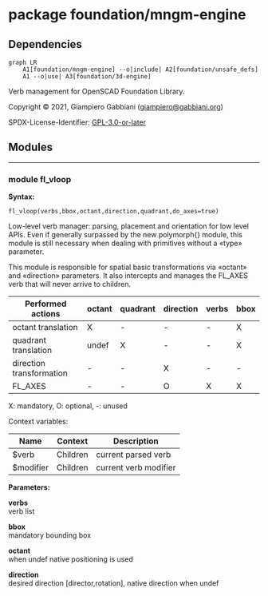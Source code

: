 # package foundation/mngm-engine

## Dependencies

```mermaid
graph LR
    A1[foundation/mngm-engine] --o|include| A2[foundation/unsafe_defs]
    A1 --o|use| A3[foundation/3d-engine]
```

Verb management for OpenSCAD Foundation Library.

Copyright © 2021, Giampiero Gabbiani (giampiero@gabbiani.org)

SPDX-License-Identifier: [GPL-3.0-or-later](https://spdx.org/licenses/GPL-3.0-or-later.html)


## Modules

---

### module fl_vloop

__Syntax:__

    fl_vloop(verbs,bbox,octant,direction,quadrant,do_axes=true)

Low-level verb manager: parsing, placement and orientation for low level
APIs. Even if generally surpassed by the new polymorph{} module, this module
is still necessary when dealing with primitives without a «type» parameter.

This module is responsible for spatial basic transformations via «octant» and
«direction» parameters. It also intercepts and manages the FL_AXES verb that
will never arrive to children.


| Performed actions        | octant  | quadrant  | direction | verbs | bbox    |
| ---                      | ---     | ---       | ---       | ---   | ---     |
| octant translation       | X       | -         | -         | -     | X       |
| quadrant translation     | undef   | X         | -         | -     | X       |
| direction transformation | -       | -         | X         | -     | -       |
| FL_AXES                  | -       | -         | O         | X     | X       |

X: mandatory, O: optional, -: unused

Context variables:

| Name       | Context   | Description
| ---------- | --------- | ---------------------
| $verb      | Children  | current parsed verb
| $modifier  | Children  | current verb modifier


__Parameters:__

__verbs__  
verb list

__bbox__  
mandatory bounding box

__octant__  
when undef native positioning is used

__direction__  
desired direction [director,rotation], native direction when undef


